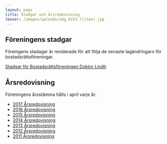 ```yaml
---
layout: page
title: Stadgar och årsredovisning
teaser: /images/uploads/img_6153 (liten).jpg
---
```

## Föreningens stadgar

Föreingens stadagar är reviderade för att följa de senaste lagändringarn för bostadsrättsföreningar.

[Stadgar för Bostadsrättsföreningen Doktor Lindh](https://github.com/drlindh/www/blob/master/images/uploads/Stadgar%20BRF_Dr_Lindh_Nya_2016.pdf)

## Årsredovisning

Föreningens årsstämma hålls i april varje år.  

* [2017 Årsredovisning ](https://github.com/drlindh/www/blob/master/images/uploads/Arsredovisning%202017_BRF_Lindh.pdf)
* [2016 Årsredovisning ](https://github.com/drlindh/www/blob/master/images/uploads/Arsredovisning%202016_BRF_Lindh.pdf)
* [2015 Årsredovisning ](https://github.com/drlindh/www/blob/master/images/uploads/Arsredovisning%202015_BRF_Lindh.pdf)
* [2014 Årsredovisning](https://github.com/drlindh/www/blob/master/images/uploads/Arsredovisning%202014_BRF_Lindh.pdf) 
* [2013 Årsredovisning](https://github.com/drlindh/www/blob/master/images/uploads/Arsredovisning%202013_BRF_Lindh.pdf) 
* [2012 Årsredovisning](https://github.com/drlindh/www/blob/master/images/uploads/Arsredovisning%202012_BRF_Lindh.pdf) 
* [2011 Årsredovisning](https://github.com/drlindh/www/blob/master/images/uploads/Arsredovisning%202011_BRF_Lindh.pdf) 

##
